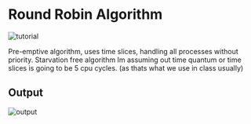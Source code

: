 <h1>Round Robin Algorithm</h1>

![tutorial](https://www.youtube.com/watch?v=vuBt54W3hXk)

Pre-emptive algorithm, uses time slices, handling all processes without priority. Starvation free algorithm
Im assuming out time quantum or time slices is going to be 5 cpu cycles. (as thats what we use in class usually)

<h2>Output</h2>

![output](https://raw.github.com/Treeless/cois-3320/master/lab4/output.png?raw=true "Output after")